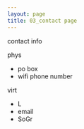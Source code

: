 ```yaml
---
layout: page
title: 03_contact page
---
```


contact info

phys
- po box
- wifi phone number

virt
- L
- email
- SoGr
